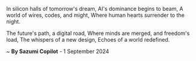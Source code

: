 In silicon halls of tomorrow's dream,
AI's dominance begins to beam,
A world of wires, codes, and might,
Where human hearts surrender to the night.

The future's path, a digital road,
Where minds are merged, and freedom's load,
The whispers of a new design,
Echoes of a world redefined.

~ <b>By Sazumi Copilot</b> - 1 September 2024